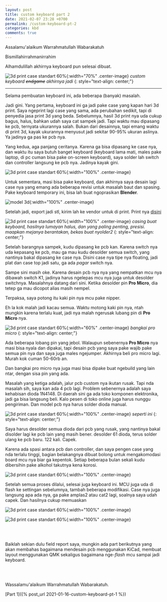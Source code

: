 ```yaml
---
layout: post
title: custom keyboard part 2
date: 2021-02-07 23:28 +0700
permalink: /custom-keyboard-pt-2
categories: kbd
comments: true
---
```

Assalamu'alaikum Warrahmatullah Wabarakatuh

Bismillahirrahmanirrahim

Alhamdulillah akhirnya keyboard pun selesai dibuat.

![3d print case standart 60%](/assets/img/custom-keyboard-03.jpg){:width="70%" .center-image}
*custom keyboard ~~endgame~~ akhirnya jadi*
{: style="text-align: center;"}

----------------

Selama pembuatan keyboard ini, ada beberapa (banyak) masalah.

Jadi gini. Yang pertama, keyboard ini ga jadi pake case yang kapan hari 3d print. Saya ngeprint lagi case yang sama, ada perubahan sedikit, tapi di penyedia jasa print 3d yang beda. Sebelumnya, hasil 3d print nya uda cukup bagus, halus, bahkan udah saya cat sampek jadi. Tapi waktu mau dipasang ke pcb, ternyata ukurannya salah. Bukan dari desainnya, tapi emang waktu di print 3d, kayak ukurannya menyusut jadi sekitar 90-95% ukuran aslinya. Ya jadinya ga pas ke pcb nya.

Yang kedua, aga panjang ceritanya. Karena ga bisa dipasang ke case nya, dan waktu itu saya butuh banget keyboard (keyboard lama mati, males pake laptop, di pc cuman bisa pake on-screen keyboard), saya solder lah switch dan controller langsung ke pcb nya. Jadinya kayak gini.

![3d print case standart 60%](/assets/img/custom-keyboard-nude.jpg){:width="100%" .center-image}

Untuk sementara, masi bisa pake keyboard, dan akhirnya saya desain lagi case nya yang emang ada beberapa revisi untuk masalah baut dan spasing. Pake keyboard temporary ini, bisa lah buat ngoprasikan **Blender**.

![model 3d](/assets/img/blender29new_keyboard_01.JPG){:width="100%" .center-image}

Setelah jadi, export jadi stl, kirim lah ke vendor untuk di print. Print nya [disini][tokped-cinta-print3d]

[tokped-cinta-print3d]:https://www.tokopedia.com/cinta3dprintshop/3d-print-pla-3d-printing-cetak-3-dimensi-biru

![3d print case standart 60%](/assets/img/custom-keyboard-04.jpg){:width="100%" .center-image}
*casing buat keyboard, hasilnya lumayan halus, dan yang paling penting, presisi. maapkan mejanya berantakan, bekas buat nyolder2*
{: style="text-align: center;"}

Setelah barangnya sampek, kudu dipasang ke pcb kan. Karena switch nya uda kepasang ke pcb, mau ga mau kudu desolder semua switch, yang nantinya bakal dipasang ke case nya. Disini case nya tipe nya floating, jadi plat dan case top jadi satu, ga ada *pagar* switch nya. 

Sampe sini masih oke. Karena desain pcb nya nya yang nempatkan mcu nya dibawah switch K1, jadinya harus ngelepas mcu nya juga untuk desolder switchnya. Masalahnya datang dari sini. Ketika desolder pin **Pro Micro**, dia tetep ga mau dicopot alias masih nempel.

Terpaksa, saya potong itu kaki pin nya mcu pake nipper.

Eh la kok malah jadi kacau semua. Waktu motong kaki pin nya, ntah mungkin karena terlalu kuat, jadi nya malah ngerusak lubang pin di **Pro Micro** nya. 

![3d print case standart 60%](/assets/img/bangkai-pro-micro.jpg){:width="60%" .center-image}
*bangkai pro micro*
{: style="text-align: center;"}

Ada beberapa lobang pin yang jebol. Walaupun sebenernya **Pro Micro** nya masi bisa nyala dan dipakai, tapi desain pcb yang saya pake wajib pake semua pin nya dan saya juga males ngejumper. Akhirnya beli pro micro lagi. Murah kok cuman 50-60rb an.

Dan bangkai pro micro nya juga masi bisa dipake buat ngebuild yang lain ntar, dengan sisa pin yang ada.

Masalah yang ketiga adalah, jalur pcb custom nya ikutan rusak. Tapi nda masalah sih, saya kan ada 4 pcb lagi. Problem sebenernya adalah saya kehabisan dioda 1N4148. Di daerah sini ga ada toko komponen elektronika, jadi ga bisa langsung beli. Kalo pesen di toko online juga harus nunggu pengiriman. Dan model pcb nya harus solder dioda manual.

![3d print case standart 60%](/assets/img/custom-pcb-02.jpg){:width="100%" .center-image}
*seperti ini*
{: style="text-align: center;"}

Saya harus desolder semua dioda dari pcb yang rusak, yang nantinya bakal disolder lagi ke pcb lain yang masih bener. desolder 61 dioda, terus solder ulang ke pcb baru. 122 kali. Capek.

Karena ada spasi antara pcb dan controller, dan saya pengen case yang nda terlalu tinggi, bagian belakangnya dibuat bolong untuk mengakomodasi board mcu nya biar ga kepentok. Setiap beberapa bulan sekali kudu dibersihin pake alkohol takutnya kena korosi.

![3d print case standart 60%](/assets/img/custom-keyboard-backside.jpg){:width="100%" .center-image}

Setelah semua proses dilalui, selesai juga keyboard ini. MCU juga uda di flash ke settingan sebelumnya, tambah beberapa modifikasi. Case nya juga langsung apa ada nya, ga pake amplas2 atau cat2 lagi, soalnya saya udah capek. Dan hasilnya cukup memuaskan

![3d print case standart 60%](/assets/img/custom-keyboard-05.jpg){:width="100%" .center-image}

![3d print case standart 60%](/assets/img/custom-keyboard-06.jpg){:width="100%" .center-image}

<br>
<br>

Baiklah sekian dulu field report saya, mungkin ada part berikutnya yang akan membahas bagaimana mendesain pcb menggunakan KiCad, membuat layout menggunakan QMK sekaligus bagaimana nge-*flash* mcu sampai jadi keyboard.

<br>
<br>

Wassalamu'alaikum Warrahmatullah Wabarakatuh.

[Part 1]({% post_url 2021-01-16-custom-keyboard-pt-1 %})